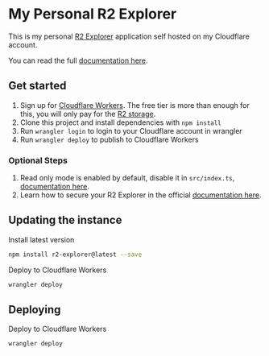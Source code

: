 # My Personal R2 Explorer

This is my personal [R2 Explorer](https://github.com/G4brym/R2-Explorer) application self hosted on my Cloudflare
account.

You can read the full [documentation here](https://r2explorer.dev/).

## Get started

1. Sign up for [Cloudflare Workers](https://workers.dev). The free tier is more than enough for this, you will only pay
   for the [R2 storage](https://developers.cloudflare.com/r2/pricing/).
2. Clone this project and install dependencies with `npm install`
3. Run `wrangler login` to login to your Cloudflare account in wrangler
4. Run `wrangler deploy` to publish to Cloudflare Workers

### Optional Steps

1. Read only mode is enabled by default, disable it
   in `src/index.ts`, [documentation here](https://r2explorer.dev/getting-started/configuration/#disabling-readonly-mode).
2. Learn how to secure your R2 Explorer in the
   official [documentation here](https://r2explorer.dev/getting-started/security/).

## Updating the instance

Install latest version

```bash
npm install r2-explorer@latest --save
```

Deploy to Cloudflare Workers

```bash
wrangler deploy
```

## Deploying

Deploy to Cloudflare Workers

```bash
wrangler deploy
```
